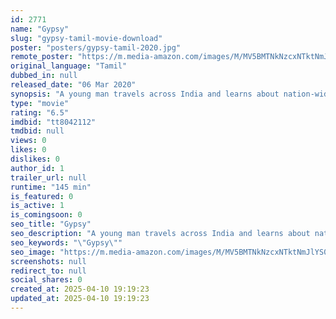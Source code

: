 ```yaml
---
id: 2771
name: "Gypsy"
slug: "gypsy-tamil-movie-download"
poster: "posters/gypsy-tamil-2020.jpg"
remote_poster: "https://m.media-amazon.com/images/M/MV5BMTNkNzcxNTktNmJlYS00ZjJiLWE5MDgtOTcyMGMzNzU5MTc3XkEyXkFqcGc@._V1_SX300.jpg"
original_language: "Tamil"
dubbed_in: null
released_date: "06 Mar 2020"
synopsis: "A young man travels across India and learns about nation-wide politics. He then decides to do something about it."
type: "movie"
rating: "6.5"
imdbid: "tt8042112"
tmdbid: null
views: 0
likes: 0
dislikes: 0
author_id: 1
trailer_url: null
runtime: "145 min"
is_featured: 0
is_active: 1
is_comingsoon: 0
seo_title: "Gypsy"
seo_description: "A young man travels across India and learns about nation-wide politics. He then decides to do something about it."
seo_keywords: "\"Gypsy\""
seo_image: "https://m.media-amazon.com/images/M/MV5BMTNkNzcxNTktNmJlYS00ZjJiLWE5MDgtOTcyMGMzNzU5MTc3XkEyXkFqcGc@._V1_SX300.jpg"
screenshots: null
redirect_to: null
social_shares: 0
created_at: 2025-04-10 19:19:23
updated_at: 2025-04-10 19:19:23
---
```


